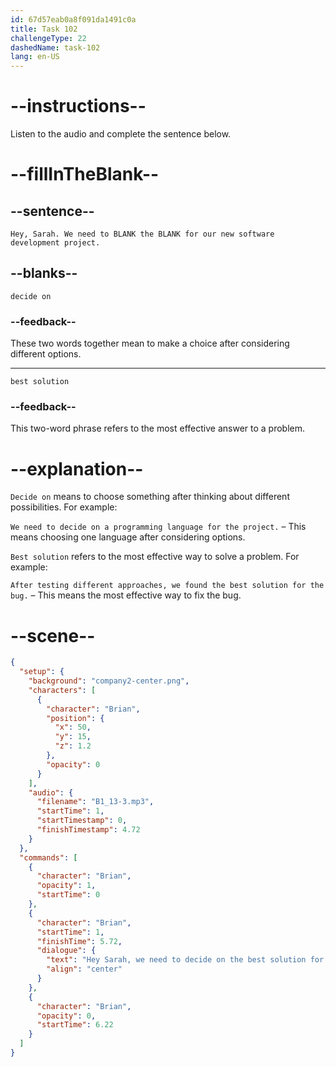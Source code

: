 ```yaml
---
id: 67d57eab0a8f091da1491c0a
title: Task 102
challengeType: 22
dashedName: task-102
lang: en-US
---
```


<!-- (Audio) Brian: Hey, Sarah. We need to decide on the best solution for our new software development project. -->

# --instructions--

Listen to the audio and complete the sentence below.

# --fillInTheBlank--

## --sentence--

`Hey, Sarah. We need to BLANK the BLANK for our new software development project.`

## --blanks--

`decide on`

### --feedback--

These two words together mean to make a choice after considering different options.

---

`best solution`

### --feedback--

This two-word phrase refers to the most effective answer to a problem.

# --explanation--

`Decide on` means to choose something after thinking about different possibilities. For example:

`We need to decide on a programming language for the project.` – This means choosing one language after considering options.

`Best solution` refers to the most effective way to solve a problem. For example:  

`After testing different approaches, we found the best solution for the bug.` – This means the most effective way to fix the bug.

# --scene--

```json
{
  "setup": {
    "background": "company2-center.png",
    "characters": [
      {
        "character": "Brian",
        "position": {
          "x": 50,
          "y": 15,
          "z": 1.2
        },
        "opacity": 0
      }
    ],
    "audio": {
      "filename": "B1_13-3.mp3",
      "startTime": 1,
      "startTimestamp": 0,
      "finishTimestamp": 4.72
    }
  },
  "commands": [
    {
      "character": "Brian",
      "opacity": 1,
      "startTime": 0
    },
    {
      "character": "Brian",
      "startTime": 1,
      "finishTime": 5.72,
      "dialogue": {
        "text": "Hey Sarah, we need to decide on the best solution for our new software development project.",
        "align": "center"
      }
    },
    {
      "character": "Brian",
      "opacity": 0,
      "startTime": 6.22
    }
  ]
}
```
